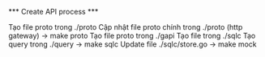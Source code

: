 *** Create API process ***

Tạo file proto trong ./proto
Cập nhật file proto chính trong ./proto (http gateway)
-> make proto
Tạo file proto trong ./gapi
Tạo file trong ./sqlc
Tạo query trong ./query
-> make sqlc
Update file ./sqlc/store.go
-> make mock